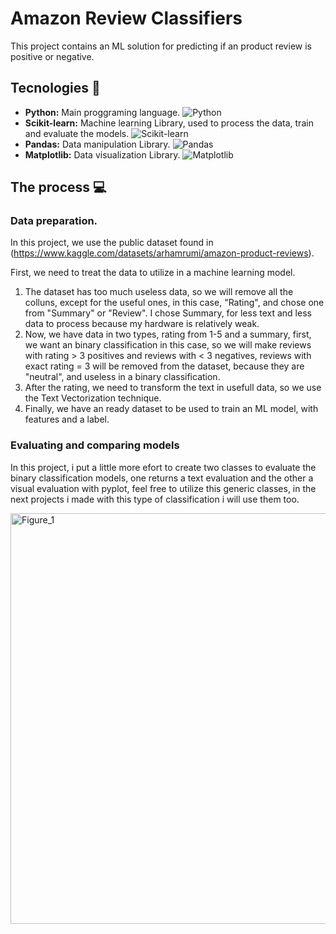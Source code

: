 # Amazon Review Classifiers
This project contains an ML solution for predicting if an product review is positive or negative.
## Tecnologies 🚀
* **Python:** Main proggraming language.
    ![Python](https://img.shields.io/badge/Python-3776AB?style=for-the-badge&logo=python&logoColor=white)
* **Scikit-learn:** Machine learning Library, used to process the data, train and evaluate the models.
    ![Scikit-learn](https://img.shields.io/badge/scikit--learn-F7931E?style=for-the-badge&logo=scikit-learn&logoColor=white)
* **Pandas:** Data manipulation Library.
    ![Pandas](https://img.shields.io/badge/Pandas-150458?style=for-the-badge&logo=pandas&logoColor=white)
* **Matplotlib:** Data visualization Library.
    ![Matplotlib](https://img.shields.io/badge/Matplotlib-315A9E?style=for-the-badge&logo=matplotlib&logoColor=white)

## The process 💻

### Data preparation.
In this project, we use the public dataset found in (https://www.kaggle.com/datasets/arhamrumi/amazon-product-reviews).

First, we need to treat the data to utilize in a machine learning model.

1. The dataset has too much useless data, so we will remove all the colluns, except for the useful ones, in this case, "Rating", and chose one from "Summary" or "Review". I chose Summary, for less text and less data to process because my hardware is relatively weak.
2. Now, we have data in two types, rating from 1-5 and a summary, first, we want an binary classification in this case, so we will make reviews with rating > 3 positives and reviews with < 3 negatives, reviews with exact rating = 3 will be removed from the dataset, because they are "neutral", and useless in a binary classification.
3. After the rating, we need to transform the text in usefull data, so we use the Text Vectorization technique.
4. Finally, we have an ready dataset to be used to train an ML model, with features and a label.

### Evaluating and comparing models
In this project, i put a little more efort to create two classes to evaluate the binary classification models, one returns a text evaluation and the other a visual evaluation with pyplot, feel free to utilize this generic classes, in the next projects i made with this type of classification i will use them too.

<img width="1366" height="657" alt="Figure_1" src="https://github.com/user-attachments/assets/bb28eb2b-4652-4e0e-a8ca-49e4dacd10dc" />
